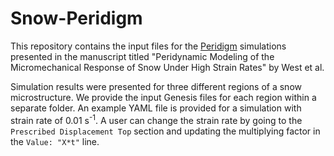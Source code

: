 # Snow-Peridigm

This repository contains the input files for the [Peridigm](https://github.com/peridigm/peridigm/) simulations presented in the manuscript titled "Peridynamic Modeling of the Micromechanical Response of Snow Under High Strain Rates" by West et al. 

Simulation results were presented for three different regions of a snow microstructure. We provide the input Genesis files for each region within a separate folder. An example YAML file is provided for a simulation with strain rate of 0.01 s<sup>-1</sup>. A user can change the strain rate by going to the `Prescribed Displacement Top` section and updating the multiplying factor in the `Value: "X*t"` line. 
